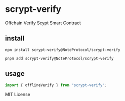# scrypt-verify

Offchain Verify Scypt Smart Contract

## install

```
npm install scrypt-verify@NoteProtocol/scrypt-verify
```

```
pnpm add scrypt-verify@NoteProtocol/scrypt-verify
```

## usage

```typescript
import { offlineVerify } from "scrypt-verify";
```

MIT License
